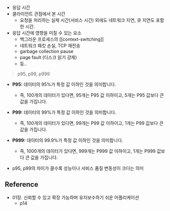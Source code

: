 - 응답 시간
- 클라이언트 관점에서 본 시간
	- 요청을 처리하는 실제 시간(서비스 시간) 외에도 네트워크 지연, 큐 지연도 포함한 시간.
- 응답 시간에 영향을 미칠 수 있는 요소
	- 백그라운 프로세스의 [[context-switching]]
	- 네트워크 패킷 손실, TCP 재전송
	- garbage collection pause 
	- page fault (디스크 읽기 강제)
	- 등..

> p95, p99, p999

- **P95:** 데이터의 95%가 특정 값 이하인 것을 의미합니다. 
	- 즉, 100개의 데이터가 있다면, 95개는 P95 값 이하이고, 5개는 P95 값보다 큰 값을 가집니다.
- **P99:** 데이터의 99%가 특정 값 이하인 것을 의미합니다.
	- 즉, 100개의 데이터가 있다면, 99개는 P99 값 이하이고, 1개는 P99 값보다 큰 값을 가집니다.
- **P999:** 데이터의 99.9%가 특정 값 이하인 것을 의미합니다. 
	- 즉, 1000개의 데이터가 있다면, 999개는 P999 값 이하이고, 1개는 P999 값보다 큰 값을 가집니다.

- p95, p99의 차이가 클수록 성능이나 서비스 품질 변동성이 크다는 의미

## Reference
- 01장. 신뢰할 수 있고 확장 가능하며 유지보수하기 쉬운 어플리케이션
	- p14